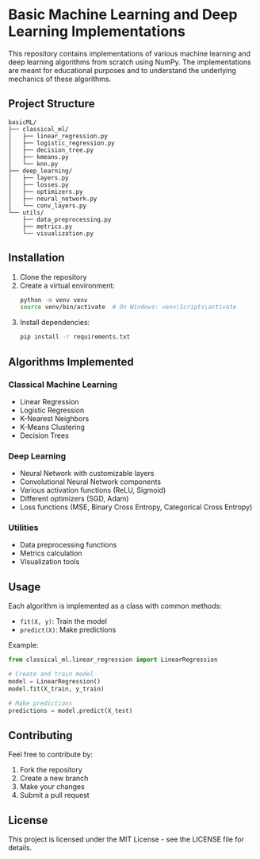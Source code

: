 # Basic Machine Learning and Deep Learning Implementations

This repository contains implementations of various machine learning and deep learning algorithms from scratch using NumPy. The implementations are meant for educational purposes and to understand the underlying mechanics of these algorithms.

## Project Structure

```
basicML/
├── classical_ml/
│   ├── linear_regression.py
│   ├── logistic_regression.py
│   ├── decision_tree.py
│   ├── kmeans.py
│   └── knn.py
├── deep_learning/
│   ├── layers.py
│   ├── losses.py
│   ├── optimizers.py
│   ├── neural_network.py
│   └── conv_layers.py
└── utils/
    ├── data_preprocessing.py
    ├── metrics.py
    └── visualization.py
```

## Installation

1. Clone the repository
2. Create a virtual environment:
   ```bash
   python -m venv venv
   source venv/bin/activate  # On Windows: venv\Scripts\activate
   ```
3. Install dependencies:
   ```bash
   pip install -r requirements.txt
   ```

## Algorithms Implemented

### Classical Machine Learning
- Linear Regression
- Logistic Regression
- K-Nearest Neighbors
- K-Means Clustering
- Decision Trees

### Deep Learning
- Neural Network with customizable layers
- Convolutional Neural Network components
- Various activation functions (ReLU, Sigmoid)
- Different optimizers (SGD, Adam)
- Loss functions (MSE, Binary Cross Entropy, Categorical Cross Entropy)

### Utilities
- Data preprocessing functions
- Metrics calculation
- Visualization tools

## Usage

Each algorithm is implemented as a class with common methods:

- `fit(X, y)`: Train the model
- `predict(X)`: Make predictions

Example:
```python
from classical_ml.linear_regression import LinearRegression

# Create and train model
model = LinearRegression()
model.fit(X_train, y_train)

# Make predictions
predictions = model.predict(X_test)
```

## Contributing

Feel free to contribute by:
1. Fork the repository
2. Create a new branch
3. Make your changes
4. Submit a pull request

## License

This project is licensed under the MIT License - see the LICENSE file for details.
